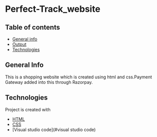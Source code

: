 # Perfect-Track_website

## Table of contents
* [General info](#general-info)
* [Output](#output)
* [Technologies](#technologies)

## General Info
This is a shopping website which is created using html and css.Payment Gateway added into this through Razorpay.
## Technologies 
Project is created with
* [HTML](#HTML)
* [CSS](#CSS)
* [Visual studio code](#visual studio code)
